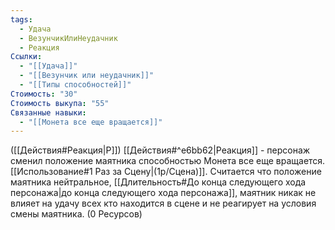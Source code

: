 ```yaml
---
tags:
  - Удача
  - ВезунчикИлиНеудачник
  - Реакция
Ссылки:
  - "[[Удача]]"
  - "[[Везунчик или неудачник]]"
  - "[[Типы способностей]]"
Стоимость: "30"
Стоимость выкупа: "55"
Связанные навыки:
  - "[[Монета все еще вращается]]"
---
```

([[Действия#Реакция|Р]]) [[Действия#^e6bb62|Реакция]] - персонаж сменил положение маятника способностью Монета все еще вращается. [[Использование#1 Раз за Сцену|(1р/Сцена)]]. Считается что положение маятника нейтральное, [[Длительность#До конца следующего хода персонажа|до конца следующего хода персонажа]], маятник никак не влияет на удачу всех кто находится в сцене и не реагирует на условия смены маятника. (0 Ресурсов)